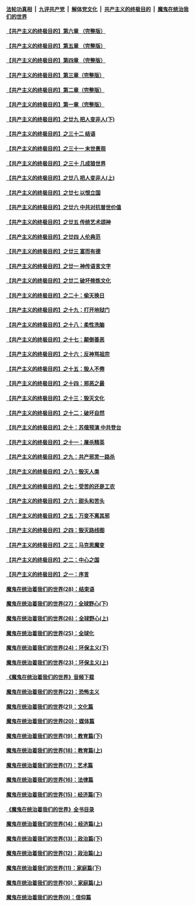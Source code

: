 ####  [法轮功真相](../../../../basic/blob/master/README.md?t=05121231) &nbsp;|&nbsp; [九评共产党](../../../../9ping.md/blob/master/README.md?t=05121231) &nbsp;|&nbsp; [解体党文化](../../../../jtdwh.md/blob/master/README.md?t=05121231)  &nbsp;|&nbsp; [共产主义的终极目的](../../../../gczydzjmd.md/blob/master/README.md?t=05121231) &nbsp;|&nbsp; [魔鬼在统治我们的世界](../../../../mgztzwmdsj.md/blob/master/README.md?t=05121231) 

#### [【共产主义的终极目的】第六章 （完整版）](../pages/nsc422/n11428913.md?t=05121231) 

#### [【共产主义的终极目的】第五章 （完整版）](../pages/nsc422/n11428912.md?t=05121231) 

#### [【共产主义的终极目的】第四章 （完整版）](../pages/nsc422/n11428907.md?t=05121231) 

#### [【共产主义的终极目的】第三章（完整版）](../pages/nsc422/n11428848.md?t=05121231) 

#### [【共产主义的终极目的】第二章（完整版）](../pages/nsc422/n11428831.md?t=05121231) 

#### [【共产主义的终极目的】第一章（完整版）](../pages/nsc422/n11417651.md?t=05121231) 

#### [【共产主义的终极目的】之廿九 把人变非人(下)](../pages/nsc422/n11344140.md?t=05121231) 

#### [【共产主义的终极目的】之三十二 结语](../pages/nsc422/n11360535.md?t=05121231) 

#### [【共产主义的终极目的】之三十一 末世景观](../pages/nsc422/n11351129.md?t=05121231) 

#### [【共产主义的终极目的】之三十 几成狼世界](../pages/nsc422/n11348280.md?t=05121231) 

#### [【共产主义的终极目的】之廿八 把人变非人(上)](../pages/nsc422/n11340492.md?t=05121231) 

#### [【共产主义的终极目的】之廿七 以恨立国](../pages/nsc422/n11336944.md?t=05121231) 

#### [【共产主义的终极目的】之廿六 中共对抗普世价值](../pages/nsc422/n11324785.md?t=05121231) 

#### [【共产主义的终极目的】之廿五 传统艺术颂神](../pages/nsc422/n11296396.md?t=05121231) 

#### [【共产主义的终极目的】之廿四 人伦典范](../pages/nsc422/n11296397.md?t=05121231) 

#### [【共产主义的终极目的】之廿三 富而有德](../pages/nsc422/n11283598.md?t=05121231) 

#### [【共产主义的终极目的】之廿一 神传语言文字](../pages/nsc422/n11263265.md?t=05121231) 

#### [【共产主义的终极目的】之廿二 破坏修炼文化](../pages/nsc422/n11245728.md?t=05121231) 

#### [【共产主义的终极目的】之二十：偷天换日](../pages/nsc422/n11238846.md?t=05121231) 

#### [【共产主义的终极目的】之十九：打开地狱门](../pages/nsc422/n11206376.md?t=05121231) 

#### [【共产主义的终极目的】之十八：柔性洗脑](../pages/nsc422/n11199994.md?t=05121231) 

#### [【共产主义的终极目的】之十七：颠倒善恶](../pages/nsc422/n11179782.md?t=05121231) 

#### [【共产主义的终极目的】之十六：反神骂祖宗](../pages/nsc422/n11166798.md?t=05121231) 

#### [【共产主义的终极目的】之十五：毁人不倦](../pages/nsc422/n11166792.md?t=05121231) 

#### [【共产主义的终极目的】之十四：邪恶之最](../pages/nsc422/n11150249.md?t=05121231) 

#### [【共产主义的终极目的】之十三：毁灭文化](../pages/nsc422/n11135227.md?t=05121231) 

#### [【共产主义的终极目的】之十二：破坏自然](../pages/nsc422/n11135214.md?t=05121231) 

#### [【共产主义的终极目的】之十：苏俄预演 中共登台](../pages/nsc422/n11118424.md?t=05121231) 

#### [【共产主义的终极目的】之十一：屠杀精英](../pages/nsc422/n11118442.md?t=05121231) 

#### [【共产主义的终极目的】之九：共产邪灵一路杀](../pages/nsc422/n11114139.md?t=05121231) 

#### [【共产主义的终极目的】之八：毁灭人类](../pages/nsc422/n11108503.md?t=05121231) 

#### [【共产主义的终极目的】之七：受苦的还是工农](../pages/nsc422/n11101809.md?t=05121231) 

#### [【共产主义的终极目的】之六：甜头和苦头](../pages/nsc422/n11096971.md?t=05121231) 

#### [【共产主义的终极目的】之五：万变不离其邪](../pages/nsc422/n11091285.md?t=05121231) 

#### [【共产主义的终极目的】之四：毁灭路线图](../pages/nsc422/n11086284.md?t=05121231) 

#### [【共产主义的终极目的】之三：马克思魔变](../pages/nsc422/n11061941.md?t=05121231) 

#### [【共产主义的终极目的】之二：中心之国](../pages/nsc422/n11047728.md?t=05121231) 

#### [【共产主义的终极目的】之一：序言](../pages/nsc422/n11086077.md?t=05121231) 

#### [魔鬼在统治着我们的世界(28)：结束语](../pages/nsc422/n10936246.md?t=05121231) 

#### [魔鬼在统治着我们的世界(27)：全球野心(下)](../pages/nsc422/n10928319.md?t=05121231) 

#### [魔鬼在统治着我们的世界(26)：全球野心(上)](../pages/nsc422/n10900318.md?t=05121231) 

#### [魔鬼在统治着我们的世界(25)：全球化](../pages/nsc422/n10788205.md?t=05121231) 

#### [魔鬼在统治着我们的世界(24)：环保主义(下)](../pages/nsc422/n10695307.md?t=05121231) 

#### [魔鬼在统治着我们的世界(23)：环保主义(上)](../pages/nsc422/n10688613.md?t=05121231) 

#### [《魔鬼在统治着我们的世界》音频下载](../pages/nsc422/n10635553.md?t=05121231) 

#### [魔鬼在统治着我们的世界(22)：恐怖主义](../pages/nsc422/n10614727.md?t=05121231) 

#### [魔鬼在统治着我们的世界(21)：文化篇](../pages/nsc422/n10597706.md?t=05121231) 

#### [魔鬼在统治着我们的世界(20)：媒体篇](../pages/nsc422/n10586579.md?t=05121231) 

#### [魔鬼在统治着我们的世界(19)：教育篇(下)](../pages/nsc422/n10564808.md?t=05121231) 

#### [魔鬼在统治着我们的世界(18)：教育篇(上)](../pages/nsc422/n10526970.md?t=05121231) 

#### [魔鬼在统治着我们的世界(17)：艺术篇](../pages/nsc422/n10499093.md?t=05121231) 

#### [魔鬼在统治着我们的世界(16)：法律篇](../pages/nsc422/n10485969.md?t=05121231) 

#### [魔鬼在统治着我们的世界(15)：经济篇(下)](../pages/nsc422/n10469975.md?t=05121231) 

#### [《魔鬼在统治着我们的世界》全书目录](../pages/nsc422/n10464261.md?t=05121231) 

#### [魔鬼在统治着我们的世界(14)：经济篇(上)](../pages/nsc422/n10457370.md?t=05121231) 

#### [魔鬼在统治着我们的世界(13)：政治篇(下)](../pages/nsc422/n10448270.md?t=05121231) 

#### [魔鬼在统治着我们的世界(12)：政治篇(上)](../pages/nsc422/n10444576.md?t=05121231) 

#### [魔鬼在统治着我们的世界(11)：家庭篇(下)](../pages/nsc422/n10440961.md?t=05121231) 

#### [魔鬼在统治着我们的世界(10)：家庭篇(上)](../pages/nsc422/n10435448.md?t=05121231) 

#### [魔鬼在统治着我们的世界(9)：信仰篇](../pages/nsc422/n10432159.md?t=05121231) 

